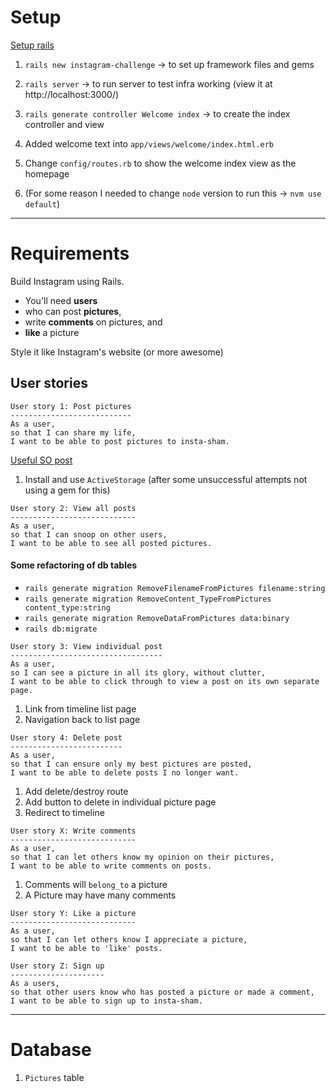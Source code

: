 # Setup

[Setup rails](https://guides.rubyonrails.org/getting_started.html)

1. `rails new instagram-challenge` -> to set up framework files and gems

2. `rails server` -> to run server to test infra working (view it at http://localhost:3000/)

3. `rails generate controller Welcome index` -> to create the index controller and view

4. Added welcome text into `app/views/welcome/index.html.erb`

5. Change `config/routes.rb` to show the welcome index view as the homepage

6. (For some reason I needed to change `node` version to run this -> `nvm use default`)

------

# Requirements

Build Instagram using Rails.

- You'll need **users**
- who can post **pictures**,
- write **comments** on pictures, and
- **like** a picture

Style it like Instagram's website (or more awesome)


## User stories

```
User story 1: Post pictures
---------------------------
As a user,
so that I can share my life,
I want to be able to post pictures to insta-sham.
```

[Useful SO post](https://stackoverflow.com/questions/14174044/uploading-a-file-in-rails)

1. Install and use `ActiveStorage` (after some unsuccessful attempts not using a gem for this)

```
User story 2: View all posts
----------------------------
As a user,
so that I can snoop on other users,
I want to be able to see all posted pictures.
```

#### Some refactoring of db tables

- `rails generate migration RemoveFilenameFromPictures filename:string`
- `rails generate migration RemoveContent_TypeFromPictures content_type:string`
- `rails generate migration RemoveDataFromPictures data:binary`
- `rails db:migrate`


```
User story 3: View individual post
----------------------------------
As a user,
so I can see a picture in all its glory, without clutter,
I want to be able to click through to view a post on its own separate page.
```

1. Link from timeline list page
2. Navigation back to list page


```
User story 4: Delete post
-------------------------
As a user,
so that I can ensure only my best pictures are posted,
I want to be able to delete posts I no longer want.
```

1. Add delete/destroy route
2. Add button to delete in individual picture page
3. Redirect to timeline


```
User story X: Write comments
----------------------------
As a user,
so that I can let others know my opinion on their pictures,
I want to be able to write comments on posts.
```

1. Comments will `belong_to` a picture
2. A Picture may have many comments


```
User story Y: Like a picture
----------------------------
As a user,
so that I can let others know I appreciate a picture,
I want to be able to 'like' posts.
```

```
User story Z: Sign up
---------------------
As a users,
so that other users know who has posted a picture or made a comment,
I want to be able to sign up to insta-sham.
```

------

# Database

1. `Pictures` table

